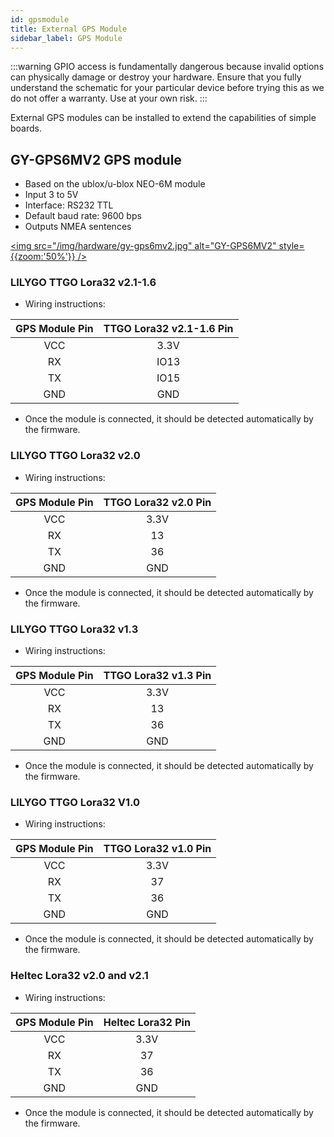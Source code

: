 ```yaml
---
id: gpsmodule
title: External GPS Module
sidebar_label: GPS Module
---
```


:::warning
GPIO access is fundamentally dangerous because invalid options can physically damage or destroy your hardware. Ensure that you fully understand the schematic for your particular device before trying this as we do not offer a warranty. Use at your own risk.
:::

External GPS modules can be installed to extend the capabilities of simple boards.

## GY-GPS6MV2 GPS module
- Based on the ublox/u-blox NEO-6M module
- Input 3 to 5V
- Interface: RS232 TTL
- Default baud rate: 9600 bps
- Outputs NMEA sentences

[<img src="/img/hardware/gy-gps6mv2.jpg" alt="GY-GPS6MV2" style={{zoom:'50%'}} />](/img/hardware/gy-gps6mv2.jpg)


### LILYGO TTGO Lora32 v2.1-1.6

- Wiring instructions:

| GPS Module Pin | TTGO Lora32 v2.1-1.6 Pin |
| :-----: | :---------------: |
| VCC | 3.3V |
| RX | IO13 |
| TX | IO15  |
| GND | GND |

- Once the module is connected, it should be detected automatically by the firmware.

### LILYGO TTGO Lora32 v2.0

- Wiring instructions:

| GPS Module Pin | TTGO Lora32 v2.0 Pin |
| :-----: | :---------------: |
| VCC | 3.3V |
| RX | 13 |
| TX | 36  |
| GND | GND |

- Once the module is connected, it should be detected automatically by the firmware.

### LILYGO TTGO Lora32 v1.3

- Wiring instructions:

| GPS Module Pin | TTGO Lora32 v1.3 Pin|
| :-----: | :---------------: |
| VCC | 3.3V |
| RX | 13 |
| TX | 36  |
| GND | GND |

- Once the module is connected, it should be detected automatically by the firmware.

### LILYGO TTGO Lora32 V1.0

- Wiring instructions:

| GPS Module Pin | TTGO Lora32 v1.0 Pin|
| :-----: | :---------------: |
| VCC | 3.3V |
| RX | 37 |
| TX | 36  |
| GND | GND |

- Once the module is connected, it should be detected automatically by the firmware.

### Heltec Lora32 v2.0 and v2.1

- Wiring instructions:

| GPS Module Pin | Heltec Lora32 Pin|
| :-----: | :---------------: |
| VCC | 3.3V |
| RX | 37 |
| TX | 36  |
| GND | GND |

- Once the module is connected, it should be detected automatically by the firmware.



